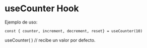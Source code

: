 # useCounter Hook

Ejemplo de uso:

```
const { counter, increment, decrement, reset} = useCounter(10)
```

useCounter( ) // recibe un valor por defecto.
